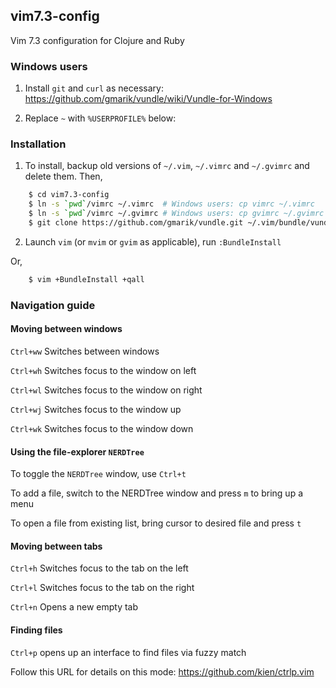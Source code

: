 ## vim7.3-config

Vim 7.3 configuration for Clojure and Ruby

### Windows users

1. Install `git` and `curl` as necessary:
https://github.com/gmarik/vundle/wiki/Vundle-for-Windows

2. Replace `~` with `%USERPROFILE%` below:

### Installation

1. To install, backup old versions of `~/.vim`, `~/.vimrc` and `~/.gvimrc` and
delete them. Then,

```bash
    $ cd vim7.3-config
    $ ln -s `pwd`/vimrc ~/.vimrc  # Windows users: cp vimrc ~/.vimrc
    $ ln -s `pwd`/vimrc ~/.gvimrc # Windows users: cp gvimrc ~/.gvimrc
    $ git clone https://github.com/gmarik/vundle.git ~/.vim/bundle/vundle
```

2. Launch `vim` (or `mvim` or `gvim` as applicable), run `:BundleInstall`

Or,

```bash
    $ vim +BundleInstall +qall
```

### Navigation guide

#### Moving between windows

`Ctrl+ww` Switches between windows

`Ctrl+wh` Switches focus to the window on left

`Ctrl+wl` Switches focus to the window on right

`Ctrl+wj` Switches focus to the window up

`Ctrl+wk` Switches focus to the window down

#### Using the file-explorer `NERDTree`

To toggle the `NERDTree` window, use `Ctrl+t`

To add a file, switch to the NERDTree window and press `m` to bring up a menu

To open a file from existing list, bring cursor to desired file and press `t`

#### Moving between tabs

`Ctrl+h` Switches focus to the tab on the left

`Ctrl+l` Switches focus to the tab on the right

`Ctrl+n` Opens a new empty tab

#### Finding files

`Ctrl+p` opens up an interface to find files via fuzzy match

Follow this URL for details on this mode: https://github.com/kien/ctrlp.vim
